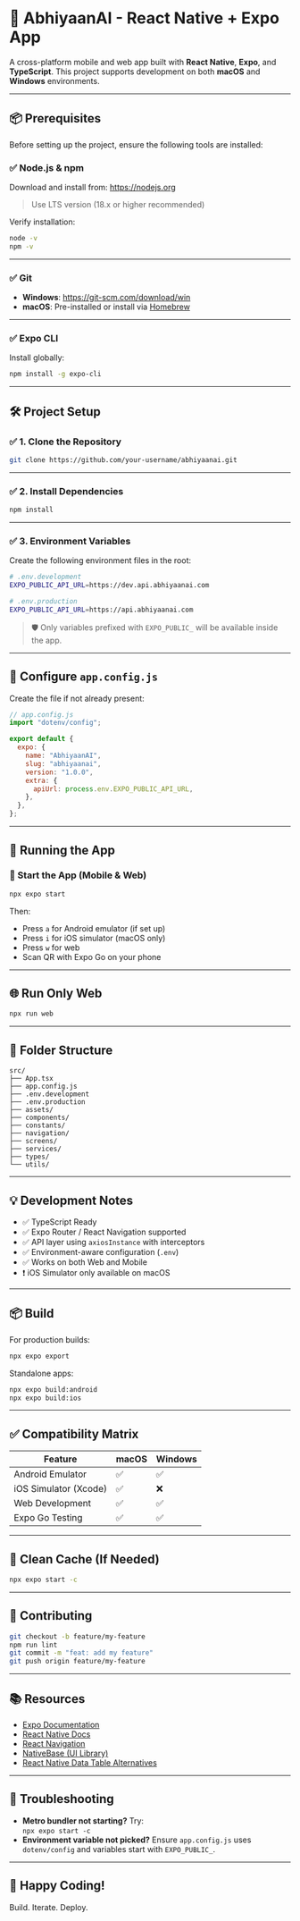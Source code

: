 # 🚀 AbhiyaanAI - React Native + Expo App

A cross-platform mobile and web app built with **React Native**, **Expo**, and **TypeScript**. This project supports development on both **macOS** and **Windows** environments.

---

## 📦 Prerequisites

Before setting up the project, ensure the following tools are installed:

### ✅ Node.js & npm

Download and install from: https://nodejs.org  
> Use LTS version (18.x or higher recommended)

Verify installation:

```bash
node -v
npm -v
```

---

### ✅ Git

- **Windows**: https://git-scm.com/download/win  
- **macOS**: Pre-installed or install via [Homebrew](https://brew.sh)

---

### ✅ Expo CLI

Install globally:

```bash
npm install -g expo-cli
```

---

## 🛠️ Project Setup

### ✅ 1. Clone the Repository

```bash
git clone https://github.com/your-username/abhiyaanai.git
```

---

### ✅ 2. Install Dependencies

```bash
npm install
```

---

### ✅ 3. Environment Variables

Create the following environment files in the root:

```bash
# .env.development
EXPO_PUBLIC_API_URL=https://dev.api.abhiyaanai.com

# .env.production
EXPO_PUBLIC_API_URL=https://api.abhiyaanai.com
```

> 🛡️ Only variables prefixed with `EXPO_PUBLIC_` will be available inside the app.

---

## 🔧 Configure `app.config.js`

Create the file if not already present:

```js
// app.config.js
import "dotenv/config";

export default {
  expo: {
    name: "AbhiyaanAI",
    slug: "abhiyaanai",
    version: "1.0.0",
    extra: {
      apiUrl: process.env.EXPO_PUBLIC_API_URL,
    },
  },
};
```

---

## 🧪 Running the App

### 📱 Start the App (Mobile & Web)

```bash
npx expo start
```

Then:

- Press `a` for Android emulator (if set up)
- Press `i` for iOS simulator (macOS only)
- Press `w` for web
- Scan QR with Expo Go on your phone

---

## 🌐 Run Only Web

```bash
npx run web
```

---

## 📁 Folder Structure

```
src/
├── App.tsx
├── app.config.js
├── .env.development
├── .env.production
├── assets/
├── components/
├── constants/
├── navigation/
├── screens/
├── services/
├── types/
└── utils/
```

---

## 💡 Development Notes

- ✅ TypeScript Ready
- ✅ Expo Router / React Navigation supported
- ✅ API layer using `axiosInstance` with interceptors
- ✅ Environment-aware configuration (`.env`)
- ✅ Works on both Web and Mobile
- ❗ iOS Simulator only available on macOS

---

## 📦 Build

For production builds:

```bash
npx expo export
```

Standalone apps:

```bash
npx expo build:android
npx expo build:ios
```

---

## ✅ Compatibility Matrix

| Feature                | macOS | Windows |
|------------------------|-------|---------|
| Android Emulator       | ✅    | ✅      |
| iOS Simulator (Xcode)  | ✅    | ❌      |
| Web Development        | ✅    | ✅      |
| Expo Go Testing        | ✅    | ✅      |

---

## 🧼 Clean Cache (If Needed)

```bash
npx expo start -c
```

---

## 🤝 Contributing

```bash
git checkout -b feature/my-feature
npm run lint
git commit -m "feat: add my feature"
git push origin feature/my-feature
```

---

## 📚 Resources

- [Expo Documentation](https://docs.expo.dev)
- [React Native Docs](https://reactnative.dev)
- [React Navigation](https://reactnavigation.org)
- [NativeBase (UI Library)](https://nativebase.io/)
- [React Native Data Table Alternatives](https://github.com/Gil2015/react-native-table-component)

---

## 🚨 Troubleshooting

- **Metro bundler not starting?** Try:  
  `npx expo start -c`
- **Environment variable not picked?** Ensure `app.config.js` uses `dotenv/config` and variables start with `EXPO_PUBLIC_`.

---

## 🎉 Happy Coding!

Build. Iterate. Deploy.